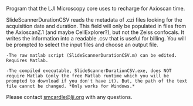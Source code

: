 Program that the LJI Microscopy core uses to recharge for Axioscan time.

SlideScannerDurationCSV reads the metadata of .czi files looking for the acquisition date and duration. This field will only be populated in files from the AxioscanZ.1 (and maybe CellExplorer?), but not the Zeiss confocals. It writes the information into a readable .csv that is useful for billing. You will be prompted to select the input files and choose an output file. 

	-The raw matlab script (SlideScannerDurationCSV.m) can be edited. Requires Matlab. 

	-The compiled executable, SlideScannerDurationCSV.exe, does NOT require Matlab (only the free Matlab runtime which you will be prompted to download if you don't have it). But, the path of the text file cannot be changed. *Only works for Windows.* 
	
Please contact smcardle@lji.org with any questions. 
	
	
	
